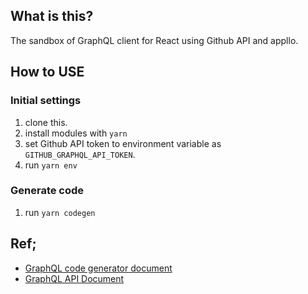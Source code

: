 ## What is this?

The sandbox of GraphQL client for React using Github API and appllo.

## How to USE

### Initial settings

1. clone this.
1. install modules with `yarn`
1. set Github API token to environment variable as `GITHUB_GRAPHQL_API_TOKEN`.
1. run `yarn env`

### Generate code

1. run `yarn codegen`

## Ref;

- [GraphQL code generator document](https://graphql-code-generator.com/docs/getting-started/)
- [GraphQL API Document](https://developer.github.com/v4/)
